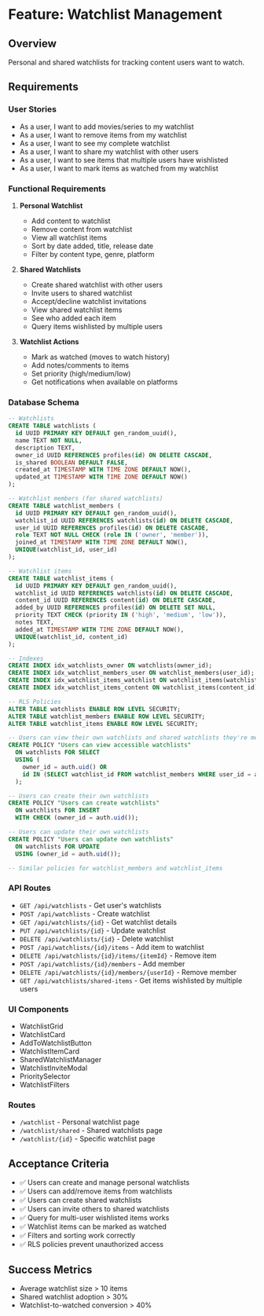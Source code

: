 # Feature: Watchlist Management

## Overview
Personal and shared watchlists for tracking content users want to watch.

## Requirements

### User Stories
- As a user, I want to add movies/series to my watchlist
- As a user, I want to remove items from my watchlist
- As a user, I want to see my complete watchlist
- As a user, I want to share my watchlist with other users
- As a user, I want to see items that multiple users have wishlisted
- As a user, I want to mark items as watched from my watchlist

### Functional Requirements
1. **Personal Watchlist**
   - Add content to watchlist
   - Remove content from watchlist
   - View all watchlist items
   - Sort by date added, title, release date
   - Filter by content type, genre, platform

2. **Shared Watchlists**
   - Create shared watchlist with other users
   - Invite users to shared watchlist
   - Accept/decline watchlist invitations
   - View shared watchlist items
   - See who added each item
   - Query items wishlisted by multiple users

3. **Watchlist Actions**
   - Mark as watched (moves to watch history)
   - Add notes/comments to items
   - Set priority (high/medium/low)
   - Get notifications when available on platforms

### Database Schema
```sql
-- Watchlists
CREATE TABLE watchlists (
  id UUID PRIMARY KEY DEFAULT gen_random_uuid(),
  name TEXT NOT NULL,
  description TEXT,
  owner_id UUID REFERENCES profiles(id) ON DELETE CASCADE,
  is_shared BOOLEAN DEFAULT FALSE,
  created_at TIMESTAMP WITH TIME ZONE DEFAULT NOW(),
  updated_at TIMESTAMP WITH TIME ZONE DEFAULT NOW()
);

-- Watchlist members (for shared watchlists)
CREATE TABLE watchlist_members (
  id UUID PRIMARY KEY DEFAULT gen_random_uuid(),
  watchlist_id UUID REFERENCES watchlists(id) ON DELETE CASCADE,
  user_id UUID REFERENCES profiles(id) ON DELETE CASCADE,
  role TEXT NOT NULL CHECK (role IN ('owner', 'member')),
  joined_at TIMESTAMP WITH TIME ZONE DEFAULT NOW(),
  UNIQUE(watchlist_id, user_id)
);

-- Watchlist items
CREATE TABLE watchlist_items (
  id UUID PRIMARY KEY DEFAULT gen_random_uuid(),
  watchlist_id UUID REFERENCES watchlists(id) ON DELETE CASCADE,
  content_id UUID REFERENCES content(id) ON DELETE CASCADE,
  added_by UUID REFERENCES profiles(id) ON DELETE SET NULL,
  priority TEXT CHECK (priority IN ('high', 'medium', 'low')),
  notes TEXT,
  added_at TIMESTAMP WITH TIME ZONE DEFAULT NOW(),
  UNIQUE(watchlist_id, content_id)
);

-- Indexes
CREATE INDEX idx_watchlists_owner ON watchlists(owner_id);
CREATE INDEX idx_watchlist_members_user ON watchlist_members(user_id);
CREATE INDEX idx_watchlist_items_watchlist ON watchlist_items(watchlist_id);
CREATE INDEX idx_watchlist_items_content ON watchlist_items(content_id);

-- RLS Policies
ALTER TABLE watchlists ENABLE ROW LEVEL SECURITY;
ALTER TABLE watchlist_members ENABLE ROW LEVEL SECURITY;
ALTER TABLE watchlist_items ENABLE ROW LEVEL SECURITY;

-- Users can view their own watchlists and shared watchlists they're members of
CREATE POLICY "Users can view accessible watchlists"
  ON watchlists FOR SELECT
  USING (
    owner_id = auth.uid() OR
    id IN (SELECT watchlist_id FROM watchlist_members WHERE user_id = auth.uid())
  );

-- Users can create their own watchlists
CREATE POLICY "Users can create watchlists"
  ON watchlists FOR INSERT
  WITH CHECK (owner_id = auth.uid());

-- Users can update their own watchlists
CREATE POLICY "Users can update own watchlists"
  ON watchlists FOR UPDATE
  USING (owner_id = auth.uid());

-- Similar policies for watchlist_members and watchlist_items
```

### API Routes
- `GET /api/watchlists` - Get user's watchlists
- `POST /api/watchlists` - Create watchlist
- `GET /api/watchlists/{id}` - Get watchlist details
- `PUT /api/watchlists/{id}` - Update watchlist
- `DELETE /api/watchlists/{id}` - Delete watchlist
- `POST /api/watchlists/{id}/items` - Add item to watchlist
- `DELETE /api/watchlists/{id}/items/{itemId}` - Remove item
- `POST /api/watchlists/{id}/members` - Add member
- `DELETE /api/watchlists/{id}/members/{userId}` - Remove member
- `GET /api/watchlists/shared-items` - Get items wishlisted by multiple users

### UI Components
- WatchlistGrid
- WatchlistCard
- AddToWatchlistButton
- WatchlistItemCard
- SharedWatchlistManager
- WatchlistInviteModal
- PrioritySelector
- WatchlistFilters

### Routes
- `/watchlist` - Personal watchlist page
- `/watchlist/shared` - Shared watchlists page
- `/watchlist/{id}` - Specific watchlist page

## Acceptance Criteria
- ✅ Users can create and manage personal watchlists
- ✅ Users can add/remove items from watchlists
- ✅ Users can create shared watchlists
- ✅ Users can invite others to shared watchlists
- ✅ Query for multi-user wishlisted items works
- ✅ Watchlist items can be marked as watched
- ✅ Filters and sorting work correctly
- ✅ RLS policies prevent unauthorized access

## Success Metrics
- Average watchlist size > 10 items
- Shared watchlist adoption > 30%
- Watchlist-to-watched conversion > 40%

